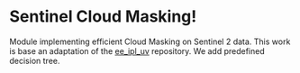 # Sentinel Cloud Masking!

Module implementing efficient Cloud Masking on Sentinel 2 data.
This work is base an adaptation of the [ee_ipl_uv](https://github.com/IPL-UV/ee_ipl_uv) repository. We add predefined decision tree. 